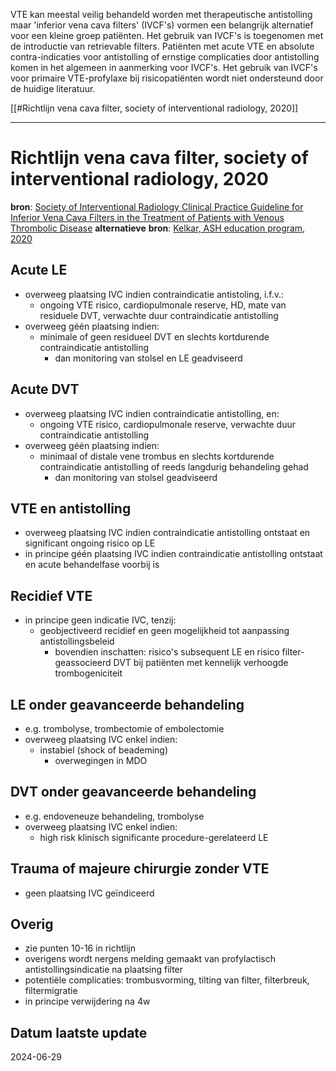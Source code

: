 VTE kan meestal veilig behandeld worden met therapeutische antistolling maar 'inferior vena cava filters' (IVCF's) vormen een belangrijk alternatief voor een kleine groep patiënten. Het gebruik van IVCF's is toegenomen met de introductie van retrievable filters. Patiënten met acute VTE en absolute contra-indicaties voor antistolling of ernstige complicaties door antistolling komen in het algemeen in aanmerking voor IVCF's. Het gebruik van IVCF's voor primaire VTE-profylaxe bij risicopatiënten wordt niet ondersteund door de huidige literatuur.

[[#Richtlijn vena cava filter, society of interventional radiology, 2020]]
___
# Richtlijn vena cava filter, society of interventional radiology, 2020
**bron**: [Society of Interventional Radiology Clinical Practice Guideline for Inferior Vena Cava Filters in the Treatment of Patients with Venous Thrombolic Disease](https://www.jvir.org/action/showPdf?pii=S1051-0443%2820%2930531-5)
**alternatieve** **bron**: [Kelkar, ASH education program, 2020](https://ashpublications.org/hematology/article/2020/1/619/474327/Inferior-vena-cava-filters-a-framework-for)
## Acute LE
- overweeg plaatsing IVC indien contraindicatie antistoling, i.f.v.:
	- ongoing VTE risico, cardiopulmonale reserve, HD, mate van residuele DVT, verwachte duur contraindicatie antistolling
- overweeg géén plaatsing indien:
	- minimale of geen residueel DVT en slechts kortdurende contraindicatie antistolling
		- dan monitoring van stolsel en LE geadviseerd
## Acute DVT
- overweeg plaatsing IVC indien contraindicatie antistolling, en:
	- ongoing VTE risico, cardiopulmonale reserve, verwachte duur contraindicatie antistolling
- overweeg géén plaatsing indien:
	- minimaal of distale vene trombus en slechts kortdurende contraindicatie antistolling of reeds langdurig behandeling gehad
		- dan monitoring van stolsel geadviseerd
## VTE en antistolling
- overweeg plaatsing IVC indien contraindicatie antistolling ontstaat en significant ongoing risico op LE
- in principe géén plaatsing IVC indien contraindicatie antistolling ontstaat en acute behandelfase voorbij is 
## Recidief VTE
- in principe geen indicatie IVC, tenzij:
	- geobjectiveerd recidief en geen mogelijkheid tot aanpassing antistollingsbeleid
		- bovendien inschatten: risico's subsequent LE en risico filter-geassocieerd DVT bij patiënten met kennelijk verhoogde trombogeniciteit
## LE onder geavanceerde behandeling
- e.g. trombolyse, trombectomie of embolectomie
- overweeg plaatsing IVC enkel indien:
	- instabiel (shock of beademing)
		- overwegingen in MDO
## DVT onder geavanceerde behandeling
- e.g. endoveneuze behandeling, trombolyse
- overweeg plaatsing IVC enkel indien:
	- high risk klinisch significante procedure-gerelateerd LE
## Trauma of majeure chirurgie zonder VTE
- geen plaatsing IVC geïndiceerd
## Overig
- zie punten 10-16 in richtlijn
- overigens wordt nergens melding gemaakt van profylactisch antistollingsindicatie na plaatsing filter
- potentiële complicaties: trombusvorming, tilting van filter, filterbreuk, filtermigratie
- in principe verwijdering na 4w
## Datum laatste update
2024-06-29